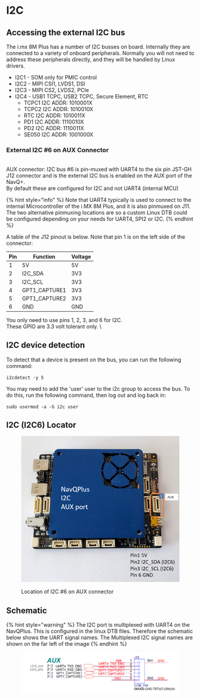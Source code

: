 # I2C

## Accessing the external I2C bus

The i.mx 8M Plus has a number of I2C busses on board. Internally they are connected to a variety of onboard peripherals. Normally you will not need to address these peripherals directly, and they will be handled by Linux drivers.

* I2C1 - SOM only for PMIC control
* I2C2 - MIPI CSI1, LVDS1, DSI
* I2C3 - MIPI CS2, LVDS2, PCIe
* I2C4 - USB1 TCPC, USB2 TCPC, Secure Element, RTC
  * TCPC1 I2C ADDR: 1010001X&#x20;
  * TCPC2 I2C ADDR: 1010010X
  * RTC I2C ADDR: 1010011X
  * PD1 I2C ADDR: 1110010X&#x20;
  * PD2 I2C ADDR: 1110011X&#x20;
  * SE050 I2C ADDR: 1001000X

### External I2C #6 on AUX Connector

\
AUX connector: I2C bus #6 is pin-muxed with UART4 to the six pin JST-GH J12 connector and is the external I2C bus is enabled on the AUX port of the NavQ+.\
By default these are configured for I2C and not UART4 (internal MCU)&#x20;

{% hint style="info" %}
Note that UART4 typically is used to connect to the internal Microcontroller of the i.MX 8M Plus, and it is also pinmuxed on J11. The two alternative pinmuxing locations are so a custom Linux DTB could be configured depending on your needs for UART4, SPI2 or I2C. &#x20;
{% endhint %}

A table of the J12  pinout is below. Note that pin 1 is on the left side of the connector:

| Pin | Function        | Voltage |
| --- | --------------- | ------- |
| 1   | 5V              | 5V      |
| 2   | I2C\_SDA        | 3V3     |
| 3   | I2C\_SCL        | 3V3     |
| 4   | GPT1\_CAPTURE1  | 3V3     |
| 5   | GPT1\_CAPTURE2  | 3V3     |
| 6   | GND             | GND     |

You only need to use pins 1, 2, 3, and 6 for I2C.\
These GPIO are 3.3 volt tolerant only. \


## I2C device detection

To detect that a device is present on the bus, you can run the following command:

```
i2cdetect -y 5
```

You may need to add the 'user' user to the i2c group to access the bus. To do this, run the following command, then log out and log back in:

```
sudo usermod -a -G i2c user
```

## I2C (I2C6) Locator

<figure><img src="../../.gitbook/assets/image (2) (4).png" alt=""><figcaption><p>Location of I2C #6 on AUX connector</p></figcaption></figure>

## Schematic

{% hint style="warning" %}
The I2C port is multiplexed with UART4 on the NavQPlus. This is configured in the linux DTB files. Therefore the schematic below shows the UART signal names. The Multiplexed I2C signal names are shown on the far left of the image
{% endhint %}



<figure><img src="../../.gitbook/assets/image (13).png" alt=""><figcaption></figcaption></figure>
